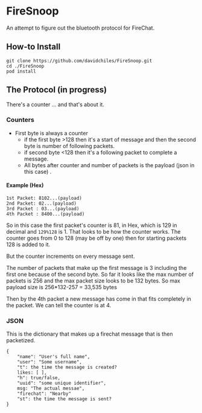 # FireSnoop

An attempt to figure out the bluetooth protocol for FireChat.

## How-to Install

```
git clone https://github.com/davidchiles/FireSnoop.git
cd ./FireSnoop
pod install

```

## The Protocol (in progress)

There's a counter ... and that's about it.

### Counters

- First byte is always a counter 
	- if the first byte >128 then it's a start of message and then the second byte is number of following packets.
	- if second byte <128 then it's a following packet to complete a message.
	- All bytes after counter and number of packets is the payload (json in this case)	.
	
#### Example (Hex)

```
1st Packet: 8102...(payload)
2nd Packet: 02...(payload)
3rd Packet : 03...(payload)
4th Packet : 8400...(payload)
```
So in this case the first packet's counter is 81, in Hex, which is 129 in decimal and `129%128` is 1. That looks to be how the counter works. The counter goes from 0 to 128 (may be off by one) then for starting packets 128 is added to it.

But the counter increments on every message sent.

The number of packets that make up the first message is 3 including the first one because of the second byte. So far it looks like the max number of packets is 256 and the max packet size looks to be 132 bytes. So max payload size is 256*132-257 = 33,535 bytes

Then by the 4th packet a new message has come in that fits completely in the packet. We can tell the counter is at 4.


### JSON

This is the dictionary that makes up a firechat message that is then packetized.

```
{
	"name": "User's full name",
	"user": "Some username",
	"t": the time the message is created?
	likes: [ ],
	"h": true/false,
	"uuid": "some unique identifier",
	msg: "The actual messae",
	"firechat": "Nearby"
	"st": the time the message is sent?
}

```